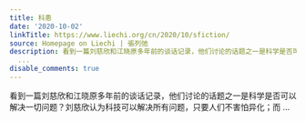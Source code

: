 ```yaml
---
title: 科患
date: '2020-10-02'
linkTitle: https://www.liechi.org/cn/2020/10/sfiction/
source: Homepage on Liechi | 張列弛
description: 看到一篇刘慈欣和江晓原多年前的谈话记录，他们讨论的话题之一是科学是否可以解决一切问题？刘慈欣认为科技可以解决所有问题，只要人们不害怕异化；而
  ...
disable_comments: true
---
```

看到一篇刘慈欣和江晓原多年前的谈话记录，他们讨论的话题之一是科学是否可以解决一切问题？刘慈欣认为科技可以解决所有问题，只要人们不害怕异化；而 ...